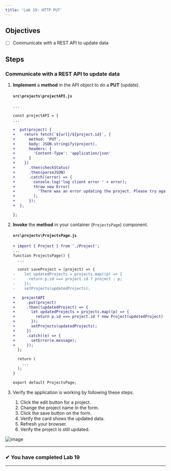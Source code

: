 ```yaml
---
title: 'Lab 19: HTTP PUT'
---
```


## Objectives

- [ ] Communicate with a REST API to update data

## Steps

### Communicate with a REST API to update data

1. **Implement** a **method** in the API object to do a **PUT** (update).

   #### `src\projects\projectAPI.js`

   ```diff
   ...

   const projectAPI = {
   ...

   +  put(project) {
   +    return fetch(`${url}/${project.id}`, {
   +      method: 'PUT',
   +      body: JSON.stringify(project),
   +      headers: {
   +        'Content-Type': 'application/json'
   +      }
   +    })
   +      .then(checkStatus)
   +      .then(parseJSON)
   +      .catch((error) => {
   +        console.log('log client error ' + error);
   +        throw new Error(
   +          'There was an error updating the project. Please try again.'
   +        );
   +      });
   +  },

   };
   ```

1. **Invoke** the **method** in your container (`ProjectsPage`) component.

   #### `src\projects\ProjectsPage.js`

   ```diff
   + import { Project } from './Project';
   ...
   function ProjectsPage() {
     ...

     const saveProject = (project) => {
   -    let updatedProjects = projects.map((p) => {
   -      return p.id === project.id ? project : p;
   -    });
   -    setProjects(updatedProjects);

   +   projectAPI
   +     .put(project)
   +     .then((updatedProject) => {
   +       let updatedProjects = projects.map((p) => {
   +         return p.id === project.id ? new Project(updatedProject) : p;
   +       });
   +       setProjects(updatedProjects);
   +     })
   +     .catch((e) => {
   +       setError(e.message);
   +     });
     };

     return (
       ...
     );
   }

   export default ProjectsPage;
   ```

1. Verify the application is working by following these steps.
   1. Click the edit button for a project.
   2. Change the project name in the form.
   3. Click the save button on the form.
   4. Verify the card shows the updated data.
   5. Refresh your browser.
   6. Verify the project is still updated.

![image](https://user-images.githubusercontent.com/1474579/65075658-573c3a80-d965-11e9-943c-32fa4f6b8849.png)

---

### &#10004; You have completed Lab 19

---
